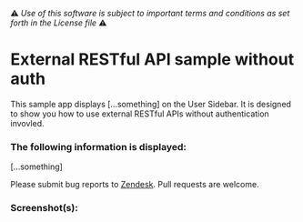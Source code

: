 :warning: *Use of this software is subject to important terms and conditions as set forth in the License file* :warning:

# External RESTful API sample without auth

This sample app displays [...something] on the User Sidebar. It is designed to show you how to use external RESTful APIs without authentication invovled.

### The following information is displayed:

[...something]

Please submit bug reports to [Zendesk](https://support.zendesk.com/requests/new). Pull requests are welcome.

### Screenshot(s):

